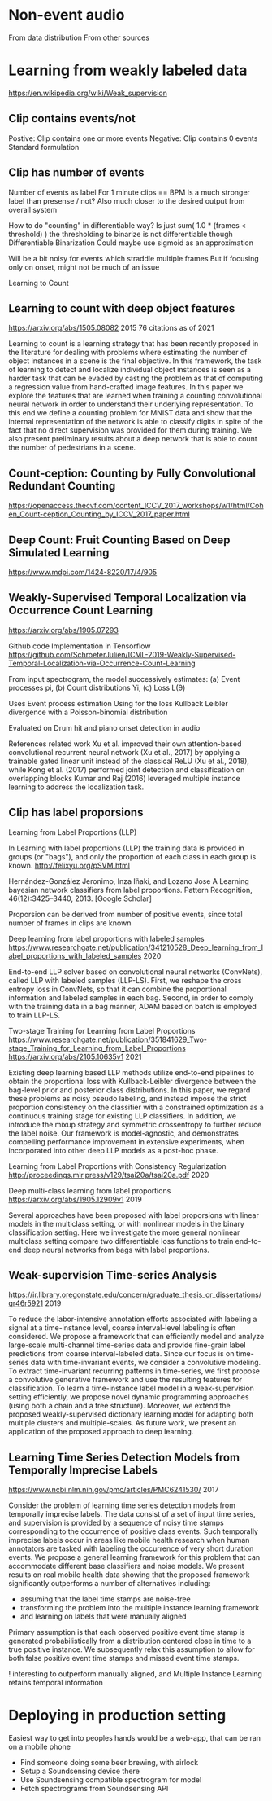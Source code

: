 
# Non-event audio
From data distribution
From other sources

# Learning from weakly labeled data
https://en.wikipedia.org/wiki/Weak_supervision

## Clip contains events/not

Postive: Clip contains one or more events
Negative: Clip contains 0 events
Standard formulation

## Clip has number of events

Number of events as label
For 1 minute clips == BPM
Is a much stronger label than presense / not?
Also much closer to the desired output from overall system

How to do "counting" in differentiable way?
Is just sum( 1.0 * (frames < threshold) )
the thresholding to binarize is not differentiable though
Differentiable Binarization
Could maybe use sigmoid as an approximation

Will be a bit noisy for events which straddle multiple frames
But if focusing only on onset, might not be much of an issue

Learning to Count

## Learning to count with deep object features
https://arxiv.org/abs/1505.08082
2015
76 citations as of 2021

Learning to count is a learning strategy that has been recently proposed in the literature for dealing with problems where estimating the number of object instances in a scene is the final objective.
In this framework, the task of learning to detect and localize individual object instances is seen as a harder task that can be evaded by casting the problem as that of computing a regression value from hand-crafted image features.
In this paper we explore the features that are learned when training a counting convolutional neural network in order to understand their underlying representation.
To this end we define a counting problem for MNIST data and show that the internal representation of the network is able to classify digits in spite of the fact that no direct supervision was provided for them during training.
We also present preliminary results about a deep network that is able to count the number of pedestrians in a scene.

## Count-ception: Counting by Fully Convolutional Redundant Counting
https://openaccess.thecvf.com/content_ICCV_2017_workshops/w1/html/Cohen_Count-ception_Counting_by_ICCV_2017_paper.html

## Deep Count: Fruit Counting Based on Deep Simulated Learning
https://www.mdpi.com/1424-8220/17/4/905

## Weakly-Supervised Temporal Localization via Occurrence Count Learning
https://arxiv.org/abs/1905.07293

Github code
Implementation in Tensorflow
https://github.com/SchroeterJulien/ICML-2019-Weakly-Supervised-Temporal-Localization-via-Occurrence-Count-Learning

From input spectrogram, the model successively estimates:
(a) Event processes pi, (b) Count distributions Yi, (c) Loss L(θ)

Uses Event process estimation
Using for the loss
Kullback Leibler divergence
with a Poisson-binomial distribution

Evaluated on Drum hit and piano onset detection in audio

References related work
Xu et al. improved their own attention-based convolutional recurrent neural network (Xu et al., 2017)
by applying a trainable gated linear unit instead of the classical ReLU (Xu et al., 2018),
while Kong et al. (2017) performed joint detection and classification on overlapping blocks
Kumar and Raj (2016) leveraged multiple instance learning to address the localization task.





## Clip has label proporsions

Learning from Label Proportions (LLP)

In Learning with label proportions (LLP)
the training data is provided in groups (or "bags"),
and only the proportion of each class in each group is known.
http://felixyu.org/pSVM.html

Hernández-González Jeronimo, Inza Iñaki, and Lozano Jose
A Learning bayesian network classifiers from label proportions.
Pattern Recognition, 46(12):3425–3440, 2013. [Google Scholar]

Proporsion can be derived from number of positive events,
since total number of frames in clips are known

Deep learning from label proportions with labeled samples
https://www.researchgate.net/publication/341210528_Deep_learning_from_label_proportions_with_labeled_samples
2020

End-to-end LLP solver based on convolutional neural networks (ConvNets),
called LLP with labeled samples (LLP-LS).
First, we reshape the cross entropy loss in ConvNets, so that it can combine the proportional information and labeled samples in each bag. Second, in order to comply with the training data in a bag manner, ADAM based on batch is employed to train LLP-LS.

Two-stage Training for Learning from Label Proportions
https://www.researchgate.net/publication/351841629_Two-stage_Training_for_Learning_from_Label_Proportions
https://arxiv.org/abs/2105.10635v1
2021

Existing deep learning based LLP methods utilize end-to-end pipelines
to obtain the proportional loss with Kullback-Leibler divergence between the bag-level prior and posterior class distributions.
In this paper, we regard these problems as noisy pseudo labeling, and instead impose the strict proportion consistency on the classifier with a constrained optimization as a continuous training stage for existing LLP classifiers. In addition, we introduce the mixup strategy and symmetric crossentropy to further reduce the label noise. Our framework is model-agnostic, and demonstrates compelling performance improvement in extensive experiments, when incorporated into other deep LLP models as a post-hoc phase. 

Learning from Label Proportions with Consistency Regularization
http://proceedings.mlr.press/v129/tsai20a/tsai20a.pdf
2020

Deep multi-class learning from label proportions
https://arxiv.org/abs/1905.12909v1
2019

Several approaches have been proposed with label proporsions
with linear models in the multiclass setting,
or with nonlinear models in the binary classification setting.
Here we investigate the more general nonlinear multiclass setting
compare two differentiable loss functions to train end-to-end deep neural networks from bags with label proportions.

## Weak-supervision Time-series Analysis
https://ir.library.oregonstate.edu/concern/graduate_thesis_or_dissertations/qr46r5921
2019

To reduce the labor-intensive annotation efforts associated with labeling a signal at a time-instance level,
coarse interval-level labeling is often considered.
We propose a framework that can efficiently model and analyze large-scale multi-channel time-series data and provide fine-grain label predictions from coarse interval-labeled data.
Since our focus is on time-series data with time-invariant events, we consider a convolutive modeling.
To extract time-invariant recurring patterns in time-series, we first propose a convolutive generative framework and use the resulting features for classification.
To learn a time-instance label model in a weak-supervision setting efficiently, we propose novel dynamic programming approaches (using both a chain and a tree structure).
Moreover, we extend the proposed weakly-supervised dictionary learning model for adapting both multiple clusters and multiple-scales.
As future work, we present an application of the proposed approach to deep learning.

## Learning Time Series Detection Models from Temporally Imprecise Labels
https://www.ncbi.nlm.nih.gov/pmc/articles/PMC6241530/
2017

Consider the problem of learning time series detection models from temporally imprecise labels.
The data consist of a set of input time series,
and supervision is provided by a sequence of noisy time stamps corresponding to the occurrence of positive class events.
Such temporally  imprecise labels occur in areas like mobile health research when human annotators are tasked with labeling the occurrence of very short duration events.
We propose a general learning framework for this problem that can accommodate different base classifiers and noise models.
We present results on real mobile health data showing that the proposed framework significantly outperforms a number of alternatives including:
- assuming that the label time stamps are noise-free
- transforming the problem into the multiple instance learning framework
- and learning on labels that were manually aligned

Primary assumption is that each observed positive event time stamp is generated probabilistically from a distribution centered close in time to a true positive instance.
We subsequently relax this assumption to allow for both false positive event time stamps and missed event time stamps.

! interesting to outperform manually aligned, and Multiple Instance Learning
retains temporal information 


# Deploying in production setting
Easiest way to get into peoples hands would be a web-app,
that can be ran on a mobile phone

- Find someone doing some beer brewing, with airlock
- Setup a Soundsensing device there
- Use Soundsensing compatible spectrogram for model
- Fetch spectrograms from Soundsensing API

